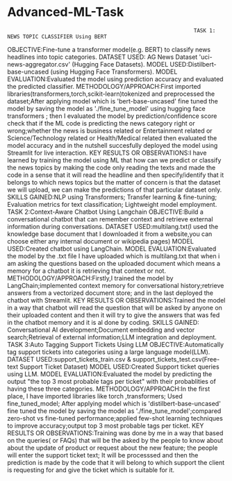 # Advanced-ML-Task
                                                                TASK 1: NEWS TOPIC CLASSIFIER Using BERT
OBJECTIVE:Fine-tune a transformer model(e.g. BERT) to classify news headlines into topic categories.
DATASET USED: AG News Dataset 'uci-news-aggregator.csv' (Hugging Face Datasets).
MODEL USED:Distilbert-base-uncased (using Hugging Face Transformers).
MODEL EVALUATION:Evaluated the model using prediction accuracy and evaluated the predicted classifier.
METHODOLOGY/APPROACH:First imported libraries(transformers,torch,scikit-learn)tokenized and preprocessed the dataset;After applying model which is 'bert-base-uncased' fine tuned the model by saving the model as './fine_tune_model' using hugging face transformers ; then I evaluated the model by prediction/confidence score check that if the ML code is predicting the news category right or wrong;whether the news is business related or Entertainment related or Science/Technology related or Health/Medical related then evaluated the model accuracy and in the nutshell succesfully deployed the model using Streamlit for live interaction.
KEY RESULTS OR OBSERVATIONS:I have learned by training the model using ML that how can we predict or classify the news topics by making the code only reading the texts and made the code in a sense that it will read the headline and then specify/identify that it belongs to which news topics but the matter of concern is that the dataset we will upload, we can make the predictions of that particular dataset only.
SKILLS GAINED:NLP using Transformers; Transfer learning & fine-tuning; Evaluation metrics for text classification; Lightweight model employment.
                                                                TASK 2:Context-Aware Chatbot Using Langchain
OBJECTIVE:Build a conversational chatbot that can remember context and retrieve external information during conversations.
DATASET USED:multilang.txt(I used the knowledge base document that I downloaded it from a website,you can choose either any internal document or wikipedia pages)
MODEL USED:Created chatbot using LangChain.
MODEL EVALUATION:Evaluated the model by the .txt file I have uploaded which is multilang.txt that when i am asking the questions based on the uploaded document which means a memory for a chatbot it is retrieving that context or not.
METHODOLOGY/APPROACH:Firstly,I trained the model by LangChain;implemented context memory for conversational history;retrieve answers from a vectorized document store; and in the last deployed the chatbot with Streamlit.
KEY RESULTS OR OBSERVATIONS:Trained the model in a way that chatbot will read the question that will be asked by anyone on their uploaded content and then it will try to give the answers that was fed in the chatbot memory and it is al done by coding.
SKILLS GAINED: Conversational AI development;Document embedding and vector search;Retrieval of external information;LLM integration and deployment.
                                                                TASK 3:Auto Tagging Support Tickets Using LLM
OBJECTIVE:Automatically tag support tickets into categories using a large language model(LLM).
DATASET USED:support_tickets_train.csv & support_tickets_test.csv(Free-text Support Ticket Dataset)
MODEL USED:Created Support ticket queries using LLM.
MODEL EVALUATION:Evaluated the model by predicting the output "the top 3 most probable tags per ticket" with their probablities of having these three categories.
METHODOLOGY/APPROACH:In the first place, I have imported libraries like torch ,transformers; Used fine_tuned_model; After applying model which is 'distilbert-base-uncased' fine tuned the model by saving the model as './fine_tune_model';compared zero-shot vs fine-tuned performance;applied few-shot learning techniques to improve accuracy;output top 3 most probable tags per ticket.
KEY RESULTS OR OBSERVATIONS:Training was done by me in a way that based on the queries( or FAQs) that will be the asked by the people to know about about the update of product or request about the new feature; the people will enter the support ticket text; It will be processsed and then the prediction is made by the code that it will belong to which support the client is requesting for and give the ticket which is suitable for it.


